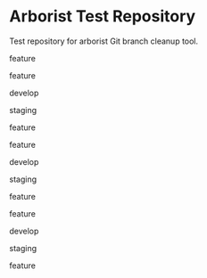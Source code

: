 # Arborist Test Repository

Test repository for arborist Git branch cleanup tool.


feature


feature


develop


staging


feature


feature


develop


staging


feature


feature


develop


staging


feature

